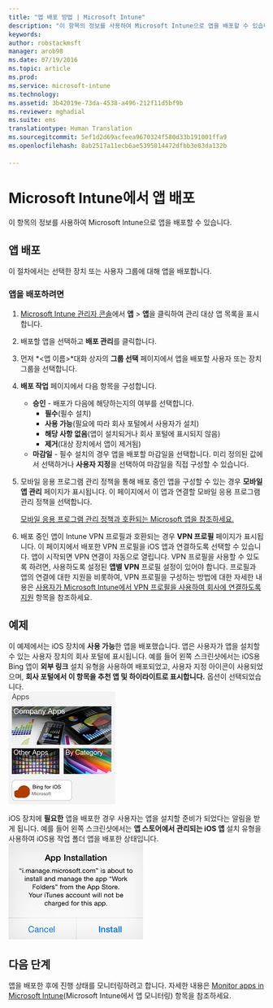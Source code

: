 ```yaml
---
title: "앱 배포 방법 | Microsoft Intune"
description: "이 항목의 정보를 사용하여 Microsoft Intune으로 앱을 배포할 수 있습니다."
keywords: 
author: robstackmsft
manager: arob98
ms.date: 07/19/2016
ms.topic: article
ms.prod: 
ms.service: microsoft-intune
ms.technology: 
ms.assetid: 3b42019e-73da-4538-a496-212f11d5bf9b
ms.reviewer: mghadial
ms.suite: ems
translationtype: Human Translation
ms.sourcegitcommit: 5ef1d2d69acfeea9670324f580d33b191001ffa9
ms.openlocfilehash: 8ab2517a11ecb6ae5395814472dfbb3e83da132b

---
```

# Microsoft Intune에서 앱 배포

이 항목의 정보를 사용하여 Microsoft Intune으로 앱을 배포할 수 있습니다.


## 앱 배포
이 절차에서는 선택한 장치 또는 사용자 그룹에 대해 앱을 배포합니다.

### 앱을 배포하려면

1. [Microsoft Intune 관리자 콘솔](https://manage.microsoft.com)에서 **앱** &gt; **앱**을 클릭하여 관리 대상 앱 목록을 표시합니다.

2.  배포할 앱을 선택하고 **배포 관리**를 클릭합니다.

3.  먼저 *&lt;앱 이름&gt;*대화 상자의 **그룹 선택** 페이지에서 앱을 배포할 사용자 또는 장치 그룹을 선택합니다.

4.  **배포 작업** 페이지에서 다음 항목을 구성합니다.

    - **승인** - 배포가 다음에 해당하는지의 여부를 선택합니다.
        - **필수**(필수 설치)
        - **사용 가능**(필요에 따라 회사 포털에서 사용자가 설치)
        - **해당 사항 없음**(앱이 설치되거나 회사 포털에 표시되지 않음)
        - **제거**(대상 장치에서 앱이 제거됨)
    - **마감일** - 필수 설치의 경우 앱을 배포할 마감일을 선택합니다. 미리 정의된 값에서 선택하거나 **사용자 지정**을 선택하여 마감일을 직접 구성할 수 있습니다.

5. 모바일 응용 프로그램 관리 정책을 통해 배포 중인 앱을 구성할 수 있는 경우 **모바일 앱 관리** 페이지가 표시됩니다. 이 페이지에서 이 앱과 연결할 모바일 응용 프로그램 관리 정책을 선택합니다.

    [모바일 응용 프로그램 관리 정책과 호환되는 Microsoft 앱을 참조하세요.](https://www.microsoft.com/en-us/server-cloud/products/microsoft-intune/partners.aspx)

6. 배포 중인 앱이 Intune VPN 프로필과 호환되는 경우 **VPN 프로필** 페이지가 표시됩니다. 이 페이지에서 배포한 VPN 프로필을 iOS 앱과 연결하도록 선택할 수 있습니다. 앱이 시작되면 VPN 연결이 자동으로 열립니다. VPN 프로필을 사용할 수 있도록 하려면, 사용하도록 설정된 **앱별 VPN** 프로필 설정이 있어야 합니다.
 프로필과 앱의 연결에 대한 지원을 비롯하여, VPN 프로필을 구성하는 방법에 대한 자세한 내용은 [사용자가 Microsoft Intune에서 VPN 프로필을 사용하여 회사에 연결하도록 지원](vpn-connections-in-microsoft-intune.md) 항목을 참조하세요.

## 예제

이 예제에서는 iOS 장치에 **사용 가능**한 앱을 배포했습니다.
앱은 사용자가 앱을 설치할 수 있는 사용자 장치의 회사 포털에 표시됩니다. 예를 들어 왼쪽 스크린샷에서는 iOS용 Bing 앱이 **외부 링크** 설치 유형을 사용하여 배포되었고, 사용자 지정 아이콘이 사용되었으며, **회사 포털에서 이 항목을 추천 앱 및 하이라이트로 표시합니다.** 옵션이 선택되었습니다.  
![iOS 사용 가능한 앱](./media/available-install-on-iOS.png)

iOS 장치에 **필요한** 앱을 배포한 경우 사용자는 앱을 설치할 준비가 되었다는 알림을 받게 됩니다. 예를 들어 왼쪽 스크린샷에서는 **앱 스토어에서 관리되는 iOS 앱** 설치 유형을 사용하여 iOS용 작업 폴더 앱을 배포한 상태입니다.  
![iOS 필수 앱](./media/iOS-Required-install.PNG)

## 다음 단계

앱을 배포한 후에 진행 상태를 모니터링하려고 합니다. 자세한 내용은 [Monitor apps in Microsoft Intune](monitor-apps-in-microsoft-intune.md)(Microsoft Intune에서 앱 모니터링) 항목을 참조하세요.



<!--HONumber=Jul16_HO3-->


